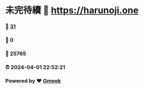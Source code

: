 # 未完待續 :link: https://harunoji.one 
### :page_facing_up: [31](https://harunoji.one/tag.html) 
### :speech_balloon: 0 
### :hibiscus: 25765 
### :alarm_clock: 2024-04-01 22:52:21 
### Powered by :heart: [Gmeek](https://github.com/Meekdai/Gmeek)
